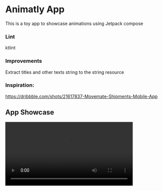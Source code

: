 # Animatly App
This is a toy app to showcase animations using Jetpack compose 


### Lint
ktlint 


### Improvements
Extract titles and other texts string to the string resource

### Inspiration: 
https://dribbble.com/shots/21617837-Movemate-Shipments-Mobile-App

## App Showcase
<div style="display: flex; justify-content: space-between; gap: 24px;">
  <video src="screendata/Animately_app.mp4" alt="Image 1" width="400"></video>
</div>